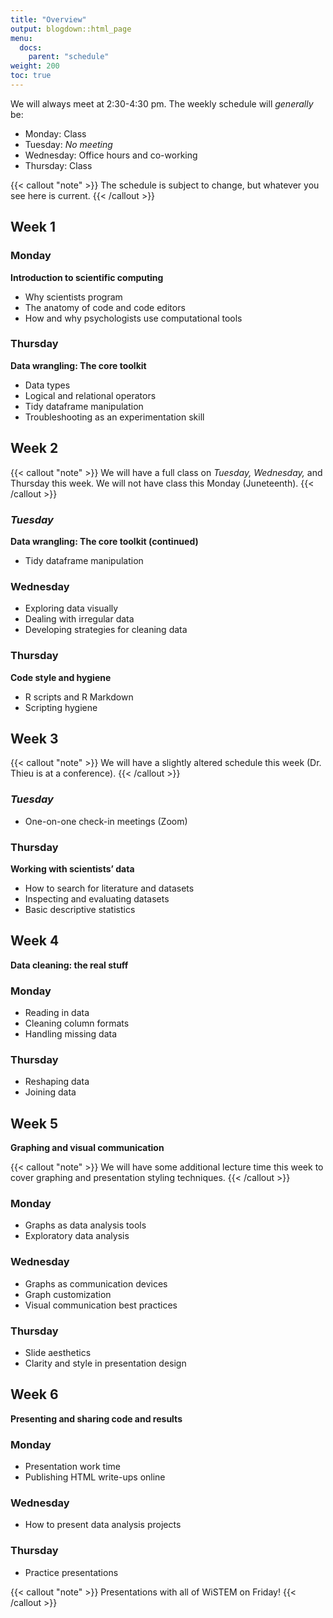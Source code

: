 ```yaml
---
title: "Overview"
output: blogdown::html_page
menu:
  docs:
    parent: "schedule"
weight: 200
toc: true
---
```


We will always meet at 2:30-4:30 pm. The weekly schedule will *generally* be:

- Monday: Class
- Tuesday: *No meeting*
- Wednesday: Office hours and co-working
- Thursday: Class

{{< callout "note" >}}
The schedule is subject to change, but whatever you see here is current.
{{< /callout >}}

## Week 1

### Monday

**Introduction to scientific computing**

- Why scientists program
- The anatomy of code and code editors
- How and why psychologists use computational tools

### Thursday

**Data wrangling: The core toolkit**

- Data types
- Logical and relational operators
- Tidy dataframe manipulation
- Troubleshooting as an experimentation skill

## Week 2

{{< callout "note" >}}
We will have a full class on _Tuesday,_ _Wednesday,_ and Thursday this week. We will not have class this Monday (Juneteenth).
{{< /callout >}}

### *Tuesday*

**Data wrangling: The core toolkit (continued)**

- Tidy dataframe manipulation

### Wednesday

- Exploring data visually
- Dealing with irregular data
- Developing strategies for cleaning data

### Thursday

**Code style and hygiene**

- R scripts and R Markdown
- Scripting hygiene

## Week 3

{{< callout "note" >}}
We will have a slightly altered schedule this week (Dr. Thieu is at a conference).
{{< /callout >}}

### *Tuesday*

- One-on-one check-in meetings (Zoom)

### Thursday

**Working with scientists’ data**

- How to search for literature and datasets
- Inspecting and evaluating datasets
- Basic descriptive statistics

## Week 4

**Data cleaning: the real stuff**

### Monday

- Reading in data
- Cleaning column formats
- Handling missing data

### Thursday

- Reshaping data
- Joining data

## Week 5

**Graphing and visual communication**

{{< callout "note" >}}
We will have some additional lecture time this week to cover graphing and presentation styling techniques.
{{< /callout >}}

### Monday

- Graphs as data analysis tools
- Exploratory data analysis

### Wednesday

- Graphs as communication devices
- Graph customization
- Visual communication best practices

### Thursday

- Slide aesthetics
- Clarity and style in presentation design

## Week 6

**Presenting and sharing code and results**

### Monday

- Presentation work time
- Publishing HTML write-ups online

### Wednesday

- How to present data analysis projects

### Thursday

- Practice presentations

{{< callout "note" >}}
Presentations with all of WiSTEM on Friday!
{{< /callout >}}
